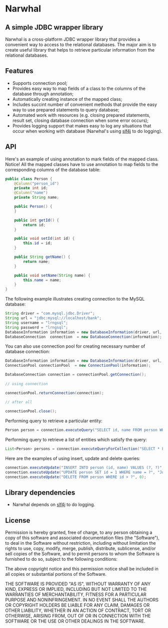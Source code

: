 Narwhal
=======

A simple JDBC wrapper library
-----------------------------

Narwhal is a cross-platform JDBC wrapper library that provides a convenient way to access to the relational databases.
The major aim is to create useful library that helps to retrieve particular information from the relational databases.

Features
--------

* Supports connection pool;
* Provides easy way to map fields of a class to the columns of the database through annotation;
* Automatically creating instance of the mapped class;
* Includes succint number of convenient methods that provide the easy way to use prepared statements to query database;
* Automated work with resources (e.g. closing prepared statements, result set, closing database connection when some error occurs);
* Provides logging support that makes easy to log any situations that occur when working with database (Narwhal's using [slf4j](http://www.slf4j.org/) to do logging).

API
---
Here's an example of using annotation to mark fields of the mapped class.
Notice! All the mapped classes have to use annotation to map fields to the corresponding columns of the database table:

```java
public class Person {
	@Column("person_id")
	private int id;
	@Column("name")
	private String name;

	public Person() {
	}

	public int getId() {
		return id;
	}

	public void setId(int id) {
		this.id = id;
	}

	public String getName() {
		return name;
	}

	public void setName(String name) {
		this.name = name;
	}
}
```
	
The following example illustrates creating connection to the MySQL database:

```java
String driver = "com.mysql.jdbc.Driver";
String url = "jdbc:mysql://localhost/bank";
String username = "lrngsql";
String password = "lrngsql";
DatabaseInformation information = new DatabaseInformation(driver, url, username, password);
DatabaseConnection  connection  = new DatabaseConnection(information);
```
	
You can also use connection pool for creating necessary number of database connection:
	
```java
DatabaseInformation information = new DatabaseInformation(driver, url, username, password);
ConnectionPool connectionPool  = new ConnectionPool(information);

DatabaseConnection connection = connectionPool.getConnection();
	
// using connection

connectionPool.returnConnection(connection);

// after all
	
connectionPool.close();
```

Performing query to retrieve a particular entity:

```java
Person person = connection.executeQuery("SELECT id, name FROM person WHERE id = ?", Person.class, 1);
```	

Performing query to retrieve a list of entities which satisfy the query:

```java
List<Person> persons = connection.executeQueryForCollection("SELECT * FROM person", Person.class);
```	
		
Here are the examples of using insert, update and delete queries:

```java
connection.executeUpdate("INSERT INTO person (id, name) VALUES (?, ?)", null, "John");
connection.executeUpdate("UPDATE person SET id = 1 WHERE name = ?", "John");
connection.executeUpdate("DELETE FROM person WHERE id > ?", 0);
```	
	
Library dependencies
--------------------

* Narwhal depends on [slf4j](http://www.slf4j.org/) to do logging.

License
-------

Permission is hereby granted, free of charge, to any person obtaining a copy
of this software and associated documentation files (the "Software"), to
deal in the Software without restriction, including without limitation the
rights to use, copy, modify, merge, publish, distribute, sublicense, and/or
sell copies of the Software, and to permit persons to whom the Software is
furnished to do so, subject to the following conditions:

The above copyright notice and this permission notice shall be included in
all copies or substantial portions of the Software.

THE SOFTWARE IS PROVIDED "AS IS", WITHOUT WARRANTY OF ANY KIND, EXPRESS OR IMPLIED, 
INCLUDING BUT NOT LIMITED TO THE WARRANTIES OF MERCHANTABILITY, FITNESS FOR A PARTICULAR 
PURPOSE AND NONINFRINGEMENT. IN NO EVENT SHALL THE AUTHORS OR COPYRIGHT HOLDERS 
BE LIABLE FOR ANY CLAIM, DAMAGES OR OTHER LIABILITY, WHETHER IN AN ACTION OF CONTRACT, 
TORT OR OTHERWISE, ARISING FROM, OUT OF OR IN CONNECTION WITH THE SOFTWARE OR THE USE 
OR OTHER DEALINGS IN THE SOFTWARE.
